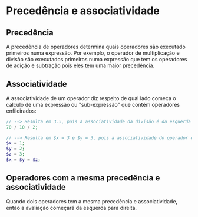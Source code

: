 # Precedência e associatividade

## Precedência

A precedência de operadores determina quais operadores são executado primeiros numa expressão. Por exemplo, o operador de multiplicação e divisão são executados primeiros numa expressão que tem os operadores de adição e subtração pois eles tem uma maior precedência.

## Associatividade

A associatividade de um operador diz respeito de qual lado começa o cálculo de uma expressão ou "sub-expressão" que contém operadores enfileirados:

```php
// --> Resulta em 3.5, pois a associatividade da divisão é da esquerda para direita, ou seja, o cálculo começará a partir do lado esquerdo.
70 / 10 / 2;

// --> Resulta em $x = 3 e $y = 3, pois a associatividade do operador de atribuição é da direita a esquerda, ou seja, o cálculo começerá a partir do lado direito.
$x = 1;
$y = 2;
$z = 3;
$x = $y = $z;
```

## Operadores com a mesma precedência e associatividade

Quando dois operadores tem a mesma precedência e associatividade, então a avaliação começará da esquerda para direita.
